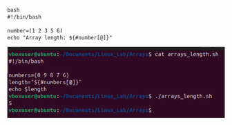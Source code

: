 ```
bash
#!/bin/bash

number=(1 2 3 5 6)
echo "Array length: ${#number[@]}"
```
![CODE](https://github.com/boa3444/Linux_Lab/blob/eb55ee990f65321e00fdc16b3bf4fa3a56544406/images/arrays_length.png)
